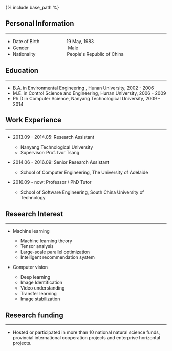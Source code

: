 ﻿---
layout: archive
# title: "CV"
permalink: /cv/
author_profile: true
redirect_from:
  - /resume
---

{% include base_path %}

Personal Information
----------
*******
* Date of Birth　　　　　　19 May, 1983
* Gender　　　　　　　　 &ensp;Male
* Nationality　　　　　　　People's Republic of China

Education
----------
*******
* B.A. in Environmental Engineering , Hunan University, 2002 - 2006
* M.E. in Control Science and Engineering, Hunan University, 2006 - 2009
* Ph.D in Computer Science, Nanyang Technological University, 2009 - 2014

Work Experience
----------
*******
* 2013.09 - 2014.05: Research Assistant
  * Nanyang Technological University
  * Supervisor: Prof. Ivor Tsang

* 2014.06 - 2016.09: Senior Research Assistant
  * School of Computer Engineering, The University of Adelaide

* 2016.09 - now: Professor / PhD Tutor
  * School of Software Engineering, South China University of Technology


Research Interest
--------
********
* Machine learning 
  * Machine learning theory
  * Tensor analysis
  * Large-scale parallel optimization
  * Intelligent recommendation system

* Computer vision
  * Deep learning
  * Image Identification
  * Video understanding
  * Transfer learning
  * Image stabilization

Research funding
---------
********
* Hosted or participated in more than 10 national natural science funds, provincial international cooperation projects and enterprise horizontal projects.

<!-- Programming Skills
----------
*******
* Strong programming ability in C/C++.
* Familiar with Python programming. -->